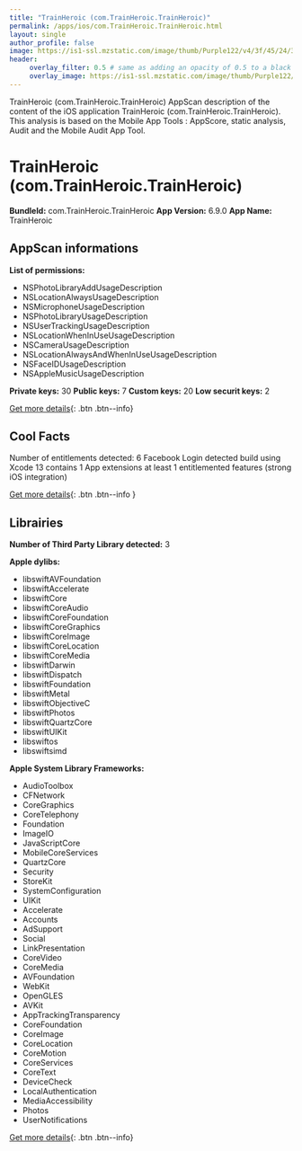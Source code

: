 ```yaml
---
title: "TrainHeroic (com.TrainHeroic.TrainHeroic)"
permalink: /apps/ios/com.TrainHeroic.TrainHeroic.html
layout: single
author_profile: false
image: https://is1-ssl.mzstatic.com/image/thumb/Purple122/v4/3f/45/24/3f4524e5-1a97-22c8-b330-6a7defe071dc/AppIcon-0-0-1x_U007emarketing-0-0-0-7-0-0-sRGB-0-0-0-GLES2_U002c0-512MB-85-220-0-0.png/512x512bb.jpg
header: 
     overlay_filter: 0.5 # same as adding an opacity of 0.5 to a black background
     overlay_image: https://is1-ssl.mzstatic.com/image/thumb/Purple122/v4/3f/45/24/3f4524e5-1a97-22c8-b330-6a7defe071dc/AppIcon-0-0-1x_U007emarketing-0-0-0-7-0-0-sRGB-0-0-0-GLES2_U002c0-512MB-85-220-0-0.png/512x512bb.jpg
---
```

TrainHeroic (com.TrainHeroic.TrainHeroic) AppScan description of the content of the iOS application TrainHeroic (com.TrainHeroic.TrainHeroic). This analysis is based on the Mobile App Tools : AppScore, static analysis, Audit and the Mobile Audit App Tool.

# TrainHeroic (com.TrainHeroic.TrainHeroic)

**BundleId:** com.TrainHeroic.TrainHeroic
**App Version:** 6.9.0
**App Name:** TrainHeroic


## AppScan informations 

**List of permissions:** 
- NSPhotoLibraryAddUsageDescription
- NSLocationAlwaysUsageDescription
- NSMicrophoneUsageDescription
- NSPhotoLibraryUsageDescription
- NSUserTrackingUsageDescription
- NSLocationWhenInUseUsageDescription
- NSCameraUsageDescription
- NSLocationAlwaysAndWhenInUseUsageDescription
- NSFaceIDUsageDescription
- NSAppleMusicUsageDescription
  
  
**Private keys:** 30
**Public keys:** 7
**Custom keys:** 20
**Low securit keys:** 2
  
[Get more details](/pricing.html){: .btn .btn--info}

## Cool Facts

Number of entitlements detected: 6
Facebook Login detected
build using Xcode 13
contains 1 App extensions
at least 1 entitlemented features (strong iOS integration)
  
[Get more details](/pricing.html){: .btn .btn--info }

## Librairies 
**Number of Third Party Library detected:** 3


**Apple dylibs:**
- libswiftAVFoundation
- libswiftAccelerate
- libswiftCore
- libswiftCoreAudio
- libswiftCoreFoundation
- libswiftCoreGraphics
- libswiftCoreImage
- libswiftCoreLocation
- libswiftCoreMedia
- libswiftDarwin
- libswiftDispatch
- libswiftFoundation
- libswiftMetal
- libswiftObjectiveC
- libswiftPhotos
- libswiftQuartzCore
- libswiftUIKit
- libswiftos
- libswiftsimd


**Apple System Library Frameworks:**
- AudioToolbox
- CFNetwork
- CoreGraphics
- CoreTelephony
- Foundation
- ImageIO
- JavaScriptCore
- MobileCoreServices
- QuartzCore
- Security
- StoreKit
- SystemConfiguration
- UIKit
- Accelerate
- Accounts
- AdSupport
- Social
- LinkPresentation
- CoreVideo
- CoreMedia
- AVFoundation
- WebKit
- OpenGLES
- AVKit
- AppTrackingTransparency
- CoreFoundation
- CoreImage
- CoreLocation
- CoreMotion
- CoreServices
- CoreText
- DeviceCheck
- LocalAuthentication
- MediaAccessibility
- Photos
- UserNotifications


  
[Get more details](/pricing.html){: .btn .btn--info}

